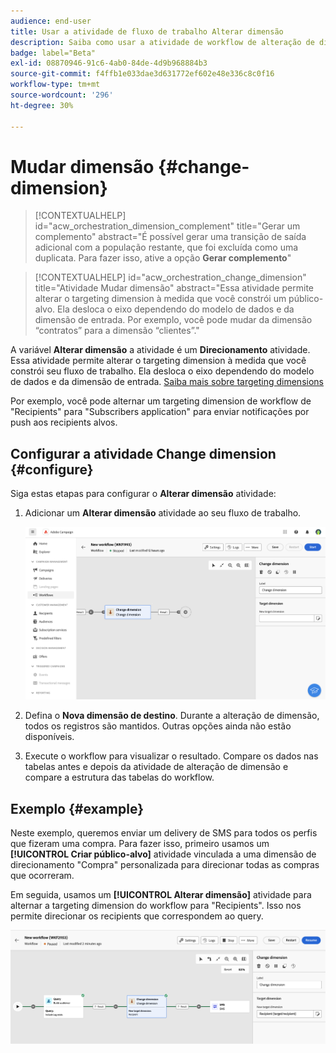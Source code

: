 ```yaml
---
audience: end-user
title: Usar a atividade de fluxo de trabalho Alterar dimensão
description: Saiba como usar a atividade de workflow de alteração de dimensão
badge: label="Beta"
exl-id: 08870946-91c6-4ab0-84de-4d9b968884b3
source-git-commit: f4ffb1e033dae3d631772ef602e48e336c8c0f16
workflow-type: tm+mt
source-wordcount: '296'
ht-degree: 30%

---
```


# Mudar dimensão {#change-dimension}

>[!CONTEXTUALHELP]
>id="acw_orchestration_dimension_complement"
>title="Gerar um complemento"
>abstract="É possível gerar uma transição de saída adicional com a população restante, que foi excluída como uma duplicata. Para fazer isso, ative a opção **Gerar complemento**"

>[!CONTEXTUALHELP]
>id="acw_orchestration_change_dimension"
>title="Atividade Mudar dimensão"
>abstract="Essa atividade permite alterar o targeting dimension à medida que você constrói um público-alvo. Ela desloca o eixo dependendo do modelo de dados e da dimensão de entrada. Por exemplo, você pode mudar da dimensão “contratos” para a dimensão “clientes”."

A variável **Alterar dimensão** a atividade é um **Direcionamento** atividade. Essa atividade permite alterar o targeting dimension à medida que você constrói seu fluxo de trabalho. Ela desloca o eixo dependendo do modelo de dados e da dimensão de entrada. [Saiba mais sobre targeting dimensions](../../audience/about-recipients.md#targeting-dimensions)

Por exemplo, você pode alternar um targeting dimension de workflow de &quot;Recipients&quot; para &quot;Subscribers application&quot; para enviar notificações por push aos recipients alvos.

## Configurar a atividade Change dimension {#configure}

Siga estas etapas para configurar o **Alterar dimensão** atividade:

1. Adicionar um **Alterar dimensão** atividade ao seu fluxo de trabalho.

   ![](../assets/workflow-change-dimension.png)

1. Defina o **Nova dimensão de destino**. Durante a alteração de dimensão, todos os registros são mantidos. Outras opções ainda não estão disponíveis.

1. Execute o workflow para visualizar o resultado. Compare os dados nas tabelas antes e depois da atividade de alteração de dimensão e compare a estrutura das tabelas do workflow.

## Exemplo {#example}

Neste exemplo, queremos enviar um delivery de SMS para todos os perfis que fizeram uma compra. Para fazer isso, primeiro usamos um **[!UICONTROL Criar público-alvo]** atividade vinculada a uma dimensão de direcionamento &quot;Compra&quot; personalizada para direcionar todas as compras que ocorreram.

Em seguida, usamos um **[!UICONTROL Alterar dimensão]** atividade para alternar a targeting dimension do workflow para &quot;Recipients&quot;. Isso nos permite direcionar os recipients que correspondem ao query.

![](../assets/workflow-change-dimension-example.png)
